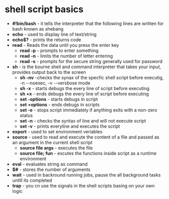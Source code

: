 # shell script basics
* **#!bin/bash** - it tells the interpreter that the following lines are written for bash known as shebang
* **echo** - used to display line of text/string
* **echo$?** - prints the returns code 
* **read** - Reads the data until you press the enter key
    * **read -p** - prompts to enter something 
    * **read -n** - limits the number of letter entering
    * **read -s** - prompts for the secure string generally used for password
* **sh** - is the bourne shell and command interpreter that takes your input, provides output back to the screen
    * **sh -nv** -checks the synax of the specfic shell script before executig, -n --noexec, -v --versbose mode 
    * **sh -x** - starts debugs the every line of script before executing 
    * **sh +x** - ends debugs the every line of script before executing 
    * **set -options** - starts debugs in script
    * **set +options** - ends debugs in scripts
    * **set -e** - stops script immediately if anything exits with a non-zero status
    * **set -n** - checks the syntax of line and will not execute script 
    * **set -v** - prints everyline and executes the script
* **export** - used to set environment veriables 
* **source** - used to read and execute the content of a file and passed as an argument in the current shell script
    * **source file args** - executes the file
    * **source file; fun** - excutes the functions inside script as a runtime environment
* **eval** - evaluates string as command 
* **$#** - stores the number of arguments 
* **wait** - used in backround running jobs, pause the all background tasks untill its completed 
* **trap** - you cn use the signals in the shell scripts basing on your own logic




    
    
    
